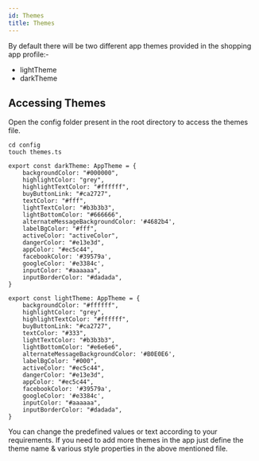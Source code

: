 ```yaml
---
id: Themes
title: Themes
---
```


By default there will be two different app themes provided in the shopping app profile:-
* lightTheme
* darkTheme

## Accessing Themes
Open the config folder present in the root directory to access the themes file.

```
cd config
touch themes.ts
```

```
export const darkTheme: AppTheme = {
    backgroundColor: "#000000",
    highlightColor: "grey",
    highlightTextColor: "#ffffff",
    buyButtonLink: "#ca2727",
    textColor: "#fff",
    lightTextColor: "#b3b3b3",
    lightBottomColor: "#666666",
    alternateMessageBackgroundColor: '#4682b4',
    labelBgColor: "#fff",
    activeColor: "activeColor",
    dangerColor: "#e13e3d",
    appColor: "#ec5c44",
    facebookColor: '#39579a',
    googleColor: '#e3384c',
    inputColor: "#aaaaaa",
    inputBorderColor: "#dadada",
}
  
export const lightTheme: AppTheme = {
    backgroundColor: "#ffffff",
    highlightColor: "grey",
    highlightTextColor: "#ffffff",
    buyButtonLink: "#ca2727",
    textColor: "#333",
    lightTextColor: "#b3b3b3",
    lightBottomColor: "#e6e6e6",
    alternateMessageBackgroundColor: '#B0E0E6',
    labelBgColor: "#000",
    activeColor: "#ec5c44",
    dangerColor: "#e13e3d",
    appColor: "#ec5c44",
    facebookColor: '#39579a',
    googleColor: '#e3384c',
    inputColor: "#aaaaaa",
    inputBorderColor: "#dadada",
}
```

You can change the predefined values or text according to your requirements.
If you need to add more themes in the app just define the theme name & various style properties in the above mentioned file.
